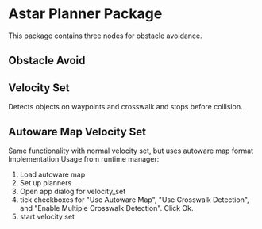 # Astar Planner Package
This package contains three nodes for obstacle avoidance.

## Obstacle Avoid
## Velocity Set
Detects objects on waypoints and crosswalk and stops before collision.

## Autoware Map Velocity Set
Same functionality with normal velocity set, but uses autoware map format Implementation
Usage from runtime manager:
1. Load autoware map
2. Set up planners
3. Open app dialog for velocity_set
4. tick checkboxes for "Use Autoware Map", "Use Crosswalk Detection", and "Enable Multiple Crosswalk Detection". Click Ok.
5. start velocity set 
